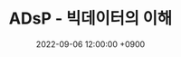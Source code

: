 ---
title: 'ADsP - 빅데이터의 이해'
date: 2022-09-06 12:00:00 +0900
tags: ['LICENSE']
draft: false
summary: '데이터 분석 준전문가 자격증 취득을 위한 학습 내용 중 Part 1, 2장 1절 빅데이터의 이해 챕터 정리 내용'
image: 'adsp.png'
---